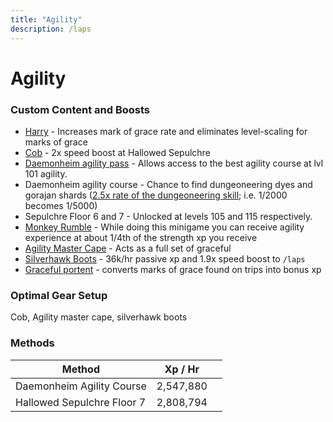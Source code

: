 ```yaml
---
title: "Agility"
description: /laps
---
```


# Agility

### Custom Content and Boosts

- [Harry](../custom-items/pets.md#miscellaneous-pets) - Increases mark of grace rate and eliminates level-scaling for marks of grace
- [Cob](../custom-items/pets.md#discontinued-pets) - 2x speed boost at Hallowed Sepulchre
- [Daemonheim agility pass](dungeoneering-training/dg-rewards.md#miscellaneous-buyables) - Allows access to the best agility course at lvl 101 agility.
- Daemonheim agility course - Chance to find dungeoneering dyes and gorajan shards ([2.5x rate of the dungeoneering skill](dungeoneering-training/dg-rewards.md#gorajan-shards); i.e. 1/2000 becomes 1/5000)
- Sepulchre Floor 6 and 7 - Unlocked at levels 105 and 115 respectively.
- [Monkey Rumble](../minigames/mad-marimbos-monkey-rumble/#rewards) - While doing this minigame you can receive agility experience at about 1/4th of the strength xp you receive
- [Agility Master Cape](../custom-items/equippables/#master-capes) - Acts as a full set of graceful
- [Silverhawk Boots](invention/#inventions) - 36k/hr passive xp and 1.9x speed boost to `/laps`
- [Graceful portent](divination/#portent-list) - converts marks of grace found on trips into bonus xp

### Optimal Gear Setup

Cob, Agility master cape, silverhawk boots

### Methods

<table><thead><tr><th>Method</th><th>Xp / Hr</th><th data-hidden></th></tr></thead><tbody><tr><td>Daemonheim Agility Course</td><td>2,547,880</td><td></td></tr><tr><td>Hallowed Sepulchre Floor 7</td><td>2,808,794</td><td></td></tr></tbody></table>
